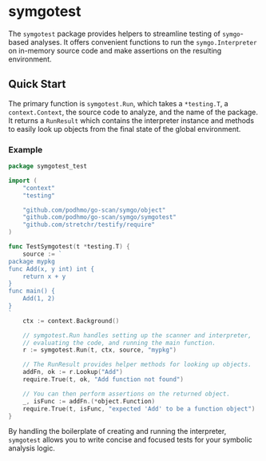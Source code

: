 # symgotest

The `symgotest` package provides helpers to streamline testing of `symgo`-based analyses. It offers convenient functions to run the `symgo.Interpreter` on in-memory source code and make assertions on the resulting environment.

## Quick Start

The primary function is `symgotest.Run`, which takes a `*testing.T`, a `context.Context`, the source code to analyze, and the name of the package. It returns a `RunResult` which contains the interpreter instance and methods to easily look up objects from the final state of the global environment.

### Example

```go
package symgotest_test

import (
	"context"
	"testing"

	"github.com/podhmo/go-scan/symgo/object"
	"github.com/podhmo/go-scan/symgo/symgotest"
	"github.com/stretchr/testify/require"
)

func TestSymgotest(t *testing.T) {
	source := `
package mypkg
func Add(x, y int) int {
    return x + y
}
func main() {
    Add(1, 2)
}
`
	ctx := context.Background()

	// symgotest.Run handles setting up the scanner and interpreter,
	// evaluating the code, and running the main function.
	r := symgotest.Run(t, ctx, source, "mypkg")

	// The RunResult provides helper methods for looking up objects.
	addFn, ok := r.Lookup("Add")
	require.True(t, ok, "Add function not found")

	// You can then perform assertions on the returned object.
	_, isFunc := addFn.(*object.Function)
	require.True(t, isFunc, "expected 'Add' to be a function object")
}
```

By handling the boilerplate of creating and running the interpreter, `symgotest` allows you to write concise and focused tests for your symbolic analysis logic.